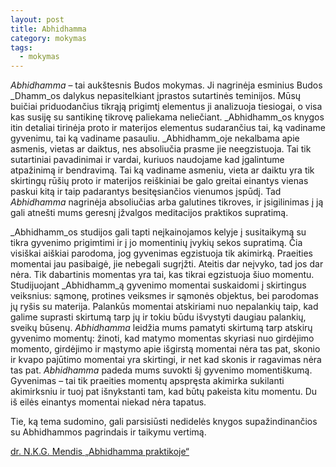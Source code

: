 ```yaml
---
layout: post
title: Abhidhamma
category: mokymas
tags:
  - mokymas
---
```

_Abhidhamma_ – tai aukštesnis Budos mokymas. Ji nagrinėja esminius Budos _Dhamm_os dalykus nepasitelkiant įprastos sutartinės teminijos. Mūsų buičiai priduodančius tikrąją prigimtį elementus ji analizuoja tiesiogai, o visa kas susiję su santikinę tikrovę paliekama neliečiant. _Abhidhamm_os knygos itin detaliai tirinėja proto ir materijos elementus sudarančius tai, ką vadiname gyvenimu, tai ką vadiname pasauliu. _Abhidhamm_oje nekalbama apie asmenis, vietas ar daiktus, nes absoliučia prasme jie neegzistuoja. Tai tik sutartiniai pavadinimai ir vardai, kuriuos naudojame kad įgalintume atpažinimą ir bendravimą. Tai ką vadiname asmeniu, vieta ar daiktu yra tik skirtingų rūšių proto ir materijos reiškiniai be galo greitai einantys vienas paskui kitą ir taip padarantys besitęsiančios vienumos įspūdį. Tad _Abhidhamma_ nagrinėja absoliučias arba galutines tikroves, ir įsigilinimas į ją gali atnešti mums geresnį įžvalgos meditacijos praktikos supratimą.

_Abhidhamm_os studijos gali tapti neįkainojamos kelyje į susitaikymą su tikra gyvenimo prigimtimi ir į jo momentinių įvykių sekos supratimą. Čia visiškai aiškiai parodoma, jog gyvenimas egzistuoja tik akimirką. Praeities momentai jau pasibaigė, jie nebegali sugrįžti. Ateitis dar neįvyko, tad jos dar nėra. Tik dabartinis momentas yra tai, kas tikrai egzistuoja šiuo momentu. Studijuojant _Abhidhamm_ą gyvenimo momentai suskaidomi į skirtingus veiksnius: sąmonę, protines veiksmes ir sąmonės objektus, bei parodomas jų ryšis su materija. Palankūs momentai atskiriami nuo nepalankių taip, kad galime suprasti skirtumą tarp jų ir tokiu būdu išvystyti daugiau palankių, sveikų būsenų. _Abhidhamma_ leidžia mums pamatyti skirtumą tarp atskirų gyvenimo momentų: žinoti, kad matymo momentas skyriasi nuo girdėjimo momento, girdėjimo ir mąstymo apie išgirstą momentai nėra tas pat, skonio ir kvapo pajūtimo momentai yra skirtingi, ir net kad skonis ir ragavimas nėra tas pat. _Abhidhamma_ padeda mums suvokti šį gyvenimo momentiškumą. Gyvenimas – tai tik praeities momentų apspręsta akimirka sukilanti akimirksniu ir tuoj pat išnykstanti tam, kad būtų pakeista kitu momentu. Du iš eilės einantys momentai niekad nėra tapatus. 

Tie, ką tema sudomino, gali parsisiūsti nedidelės knygos supažindinančios su Abhidhammos pagrindais ir taikymu vertimą. 

[dr. N.K.G. Mendis „Abhidhamma praktikoje“](https://drive.google.com/file/d/0B_euB8S3YuRycm54UTI5WW1oZ0Y4X05fc1k1dWNXVFdxTkpF/view)
